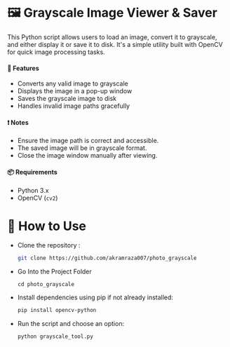 # 🖼️ Grayscale Image Viewer & Saver

This Python script allows users to load an image, convert it to grayscale, and either display it or save it to disk. It's a simple utility built with OpenCV for quick image processing tasks.

#### 🧠 Features
  - Converts any valid image to grayscale
  - Displays the image in a pop-up window
  - Saves the grayscale image to disk
  - Handles invalid image paths gracefully

#### ❗ Notes
  - Ensure the image path is correct and accessible.
  - The saved image will be in grayscale format.
  - Close the image window manually after viewing.

#### 📦 Requirements
  - Python 3.x
  - OpenCV (`cv2`)

# 📂 How to Use


- Clone the repository :
  ``` bash
  git clone https://github.com/akramraza007/photo_grayscale
  ```
- Go Into the Project Folder
  ```base
  cd photo_grayscale
  ```
- Install dependencies using pip if not already installed:
  ``` bash
  pip install opencv-python
  ```
- Run the script and choose an option:
  ```bash
  python grayscale_tool.py
  ```







